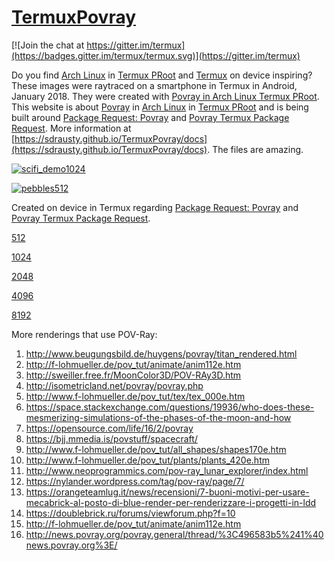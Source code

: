# [TermuxPovray](https://github.com/sdrausty/TermuxPovray)

[![Join the chat at https://gitter.im/termux](https://badges.gitter.im/termux/termux.svg)](https://gitter.im/termux)  

Do you find [Arch Linux](https://sdrausty.github.io/TermuxArch/) in [Termux PRoot](https://github.com/termux/proot) and [Termux](https://termux.com) on device inspiring?  These images were raytraced on a smartphone in Termux in Android, January 2018.  They were created with [Povray in Arch Linux Termux PRoot](https://sdrausty.github.io/TermuxArch/). This website is about [Povray](https://github.com/POV-Ray) in [Arch Linux](https://sdrausty.github.io/TermuxArch/) in [Termux PRoot](https://github.com/termux/proot) and is being built around [Package Request: Povray](https://github.com/termux/termux-packages/issues/202) and [Povray Termux Package Request](https://github.com/POV-Ray/povray/issues/291).  More information at [https://sdrausty.github.io/TermuxPovray/docs](https://sdrausty.github.io/TermuxPovray/docs).  The files are amazing. 

[![scifi_demo1024](https://sdrausty.github.io/TermuxPovray/docs/files/scifi_demo/scifi_demo1024.png)](https://sdrausty.github.io/TermuxPovray/docs/files/scifi_demo/scifi_demo1024.png)

[![pebbles512](https://sdrausty.github.io/TermuxPovray/docs/files/pebbles/pebbles512.png)](https://sdrausty.github.io/TermuxPovray/docs/files/pebbles/pebbles512.png)

Created on device in Termux regarding [Package Request: Povray](https://github.com/termux/termux-packages/issues/202) and [Povray Termux Package Request](https://github.com/POV-Ray/povray/issues/291). 

[512](512)

[1024](1024)

[2048](2048)

[4096](4096)

[8192](8192)

More renderings that use POV-Ray:
1. http://www.beugungsbild.de/huygens/povray/titan_rendered.html
2. http://f-lohmueller.de/pov_tut/animate/anim112e.htm
3. http://sweiller.free.fr/MoonColor3D/POV-RAy3D.htm
4. http://isometricland.net/povray/povray.php
5. http://www.f-lohmueller.de/pov_tut/tex/tex_000e.htm
6. https://space.stackexchange.com/questions/19936/who-does-these-mesmerizing-simulations-of-the-phases-of-the-moon-and-how
7. https://opensource.com/life/16/2/povray
8. https://bjj.mmedia.is/povstuff/spacecraft/
9. http://www.f-lohmueller.de/pov_tut/all_shapes/shapes170e.htm
10. http://www.f-lohmueller.de/pov_tut/plants/plants_420e.htm
11. http://www.neoprogrammics.com/pov-ray_lunar_explorer/index.html
12. https://nylander.wordpress.com/tag/pov-ray/page/7/
13. https://orangeteamlug.it/news/recensioni/7-buoni-motivi-per-usare-mecabrick-al-posto-di-blue-render-per-renderizzare-i-progetti-in-ldd
14. https://doublebrick.ru/forums/viewforum.php?f=10
15. http://f-lohmueller.de/pov_tut/animate/anim112e.htm
16. http://news.povray.org/povray.general/thread/%3C496583b5%241%40news.povray.org%3E/
